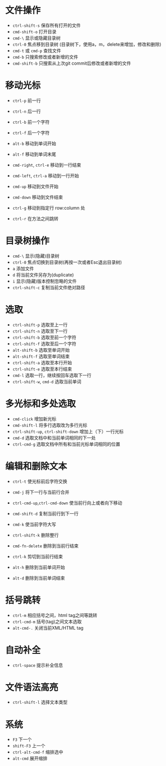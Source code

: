 # 文件操作
- `ctrl-shift-s` 保存所有打开的文件
- `cmd-shift-o` 打开目录
- `cmd-\` 显示或隐藏目录树
- `ctrl-0` 焦点移到目录树 (目录树下，使用a，m，delete来增加，修改和删除)
- `cmd-t` 或 `cmd-p` 查找文件
- `cmd-b` 只搜索修改或者新增的文件
- `cmd-shift-b` 只搜索从上次git commit后修改或者新增的文件

# 移动光标
- `ctrl-p` 前一行
- `ctrl-n` 后一行
- `ctrl-b` 前一个字符
- `ctrl-f` 后一个字符
- `alt-b` 移动到单词开始
- `alt-f` 移动到单词末尾
- `cmd-right`, `ctrl-e` 移动到一行结束
- `cmd-left`, `ctrl-a` 移动到一行开始
- `cmd-up` 移动到文件开始
- `cmd-down` 移动到文件结束


- `ctrl-g` 移动到指定行 row:column 处
- `ctrl-r` 在方法之间跳转

# 目录树操作
- `cmd-\` 显示(隐藏)目录树
- `ctrl-0` 焦点切换到目录树(再按一次或者Esc退出目录树)
- `a` 添加文件
- `d` 将当前文件另存为(duplicate)
- `i` 显示(隐藏)版本控制忽略的文件
- `ctrl-shift-c` 复制当前文件绝对路径

# 选取
- `ctrl-shift-p` 选取至上一行
- `ctrl-shift-n` 选取至下一行
- `ctrl-shift-b` 选取至前一个字符
- `ctrl-shift-f` 选取至后一个字符
- `alt-shift-b` 选取至单词开始
- `alt-shift-f` 选取至单词结束
- `ctrl-shift-a` 选取至本行开始
- `ctrl-shift-e` 选取至本行结束
- `cmd-l` 选取一行，继续按回车选取下一行
- `ctrl-shift-w`, `cmd-d` 选取当前单词

# 多光标和多处选取
- `cmd-click` 增加新光标
- `cmd-shift-l` 将多行选取改为多行光标
- `ctrl-shift-up`, `ctrl-shift-down` 增加上（下）一行光标
- `cmd-d` 选取文档中和当前单词相同的下一处
- `ctrl-cmd-g` 选取文档中所有和当前光标单词相同的位置

# 编辑和删除文本
- `ctrl-t` 使光标前后字符交换
- `cmd-j` 将下一行与当前行合并
- `ctrl-cmd-up`,`ctrl-cmd-down` 使当前行向上或者向下移动
- `cmd-shift-d` 复制当前行到下一行
- `cmd-k` 使当前字符大写


- `ctrl-shift-k` 删除整行
- `cmd-fn-delete` 删除到当前行结束
- `ctrl-k` 剪切到当前行结束
- `alt-h` 删除到当前单词开始
- `alt-d` 删除到当前单词结束

# 括号跳转
- `ctrl-m` 相应括号之间，html tag之间等跳转
- `ctrl-cmd-m` 括号(tag)之间文本选取
- `alt-cmd-.` 关闭当前XML/HTML tag

# 自动补全
- `ctrl-space` 提示补全信息

# 文件语法高亮
- `ctrl-shift-l` 选择文本类型

# 系统
- `F3` 下一个
- `shift-F3` 上一个
- `ctrl-alt-cmd-f` 缩排选中
- `alt-cmd` 展开缩排
